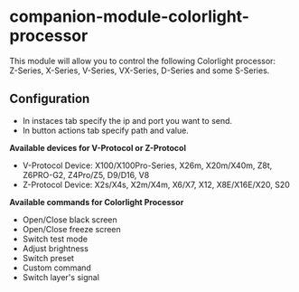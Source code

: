 # companion-module-colorlight-processor
This module will allow you to control the following Colorlight processor:  
Z-Series, X-Series, V-Series, VX-Series, D-Series and some S-Series.

## Configuration
- In instaces tab specify the ip and port you want to send.
- In button actions tab specify path and value.

**Available devices for V-Protocol or Z-Protocol**

- V-Protocol Device: X100/X100Pro-Series, X26m, X20m/X40m, Z8t, Z6PRO-G2, Z4Pro/Z5, D9/D16, V8
- Z-Protocol Device: X2s/X4s, X2m/X4m, X6/X7, X12, X8E/X16E/X20, S20

**Available commands for Colorlight Processor**
- Open/Close black screen
- Open/Close freeze screen
- Switch test mode
- Adjust brightness
- Switch preset
- Custom command
- Switch layer's signal

